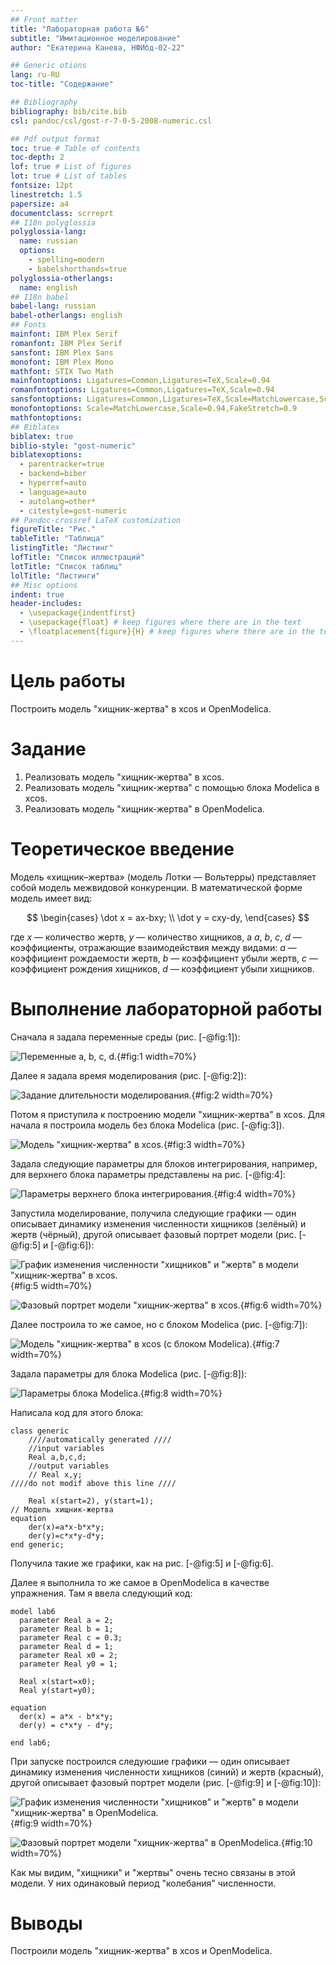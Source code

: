 ```yaml
---
## Front matter
title: "Лабораторная работа №6"
subtitle: "Имитационное моделирование"
author: "Екатерина Канева, НФИбд-02-22"

## Generic otions
lang: ru-RU
toc-title: "Содержание"

## Bibliography
bibliography: bib/cite.bib
csl: pandoc/csl/gost-r-7-0-5-2008-numeric.csl

## Pdf output format
toc: true # Table of contents
toc-depth: 2
lof: true # List of figures
lot: true # List of tables
fontsize: 12pt
linestretch: 1.5
papersize: a4
documentclass: scrreprt
## I18n polyglossia
polyglossia-lang:
  name: russian
  options:
	- spelling=modern
	- babelshorthands=true
polyglossia-otherlangs:
  name: english
## I18n babel
babel-lang: russian
babel-otherlangs: english
## Fonts
mainfont: IBM Plex Serif
romanfont: IBM Plex Serif
sansfont: IBM Plex Sans
monofont: IBM Plex Mono
mathfont: STIX Two Math
mainfontoptions: Ligatures=Common,Ligatures=TeX,Scale=0.94
romanfontoptions: Ligatures=Common,Ligatures=TeX,Scale=0.94
sansfontoptions: Ligatures=Common,Ligatures=TeX,Scale=MatchLowercase,Scale=0.94
monofontoptions: Scale=MatchLowercase,Scale=0.94,FakeStretch=0.9
mathfontoptions:
## Biblatex
biblatex: true
biblio-style: "gost-numeric"
biblatexoptions:
  - parentracker=true
  - backend=biber
  - hyperref=auto
  - language=auto
  - autolang=other*
  - citestyle=gost-numeric
## Pandoc-crossref LaTeX customization
figureTitle: "Рис."
tableTitle: "Таблица"
listingTitle: "Листинг"
lofTitle: "Список иллюстраций"
lotTitle: "Список таблиц"
lolTitle: "Листинги"
## Misc options
indent: true
header-includes:
  - \usepackage{indentfirst}
  - \usepackage{float} # keep figures where there are in the text
  - \floatplacement{figure}{H} # keep figures where there are in the text
---
```


# Цель работы

Построить модель "хищник-жертва" в xcos и OpenModelica.

# Задание

1. Реализовать модель "хищник-жертва" в xcos.
2. Реализовать модель "хищник-жертва" с помощью блока Modelica в xcos.
3. Реализовать модель "хищник-жертва" в OpenModelica.

# Теоретическое введение

Модель «хищник–жертва» (модель Лотки — Вольтерры) представляет собой модель межвидовой конкуренции. В математической форме модель имеет вид:

$$
\begin{cases}
  \dot x = ax-bxy; \\
  \dot y = cxy-dy,
\end{cases}
$$

где $x$ — количество жертв, $y$ — количество хищников, a $a$, $b$, $c$, $d$ — коэффициенты, отражающие взаимодействия между видами: $a$ — коэффициент рождаемости жертв, $b$ — коэффициент убыли жертв, $c$ — коэффициент рождения хищников, $d$ — коэффициент убыли хищников.

# Выполнение лабораторной работы

Сначала я задала переменные среды (рис. [-@fig:1]):

![Переменные a, b, c, d.](image/1.png){#fig:1 width=70%}

Далее я задала время моделирования (рис. [-@fig:2]):

![Задание длительности моделирования.](image/2.png){#fig:2 width=70%}

Потом я приступила к построению модели "хищник-жертва" в xcos. Для начала я построила модель без блока Modelica (рис. [-@fig:3]).

![Модель "хищник-жертва" в xcos.](image/3.png){#fig:3 width=70%}

Задала следующие параметры для блоков интегрирования, например, для верхнего блока параметры представлены на рис. [-@fig:4]:

![Параметры верхнего блока интегрирования.](image/4.png){#fig:4 width=70%}

Запустила моделирование, получила следующие графики — один описывает динамику изменения численности хищников (зелёный) и жертв (чёрный), другой описывает фазовый портрет модели (рис. [-@fig:5] и [-@fig:6]):

![График изменения численности "хищников" и "жертв" в модели "хищник-жертва" в xcos.](image/5.png){#fig:5 width=70%}

![Фазовый портрет модели "хищник-жертва" в xcos.](image/6.png){#fig:6 width=70%}

Далее построила то же самое, но с блоком Modelica (рис. [-@fig:7]):

![Модель "хищник-жертва" в xcos (с блоком Modelica).](image/7.png){#fig:7 width=70%}

Задала параметры для блока Modelica (рис. [-@fig:8]):

![Параметры блока Modelica.](image/8.png){#fig:8 width=70%}

Написала код для этого блока:

```
class generic
    ////automatically generated ////
    //input variables
    Real a,b,c,d;
    //output variables
    // Real x,y;
////do not modif above this line ////

    Real x(start=2), y(start=1);
// Модель хищник-жертва
equation
    der(x)=a*x-b*x*y;
    der(y)=c*x*y-d*y;
end generic;
```

Получила такие же графики, как на рис. [-@fig:5] и [-@fig:6].

Далее я выполнила то же самое в OpenModelica в качестве упражнения. Там я ввела следующий код: 

```
model lab6
  parameter Real a = 2;
  parameter Real b = 1;
  parameter Real c = 0.3;
  parameter Real d = 1;
  parameter Real x0 = 2;
  parameter Real y0 = 1;

  Real x(start=x0);
  Real y(start=y0);
  
equation
  der(x) = a*x - b*x*y;
  der(y) = c*x*y - d*y;

end lab6;
```

При запуске построился следуюшие графики — один описывает динамику изменения численности хищников (синий) и жертв (красный), другой описывает фазовый портрет модели (рис. [-@fig:9] и [-@fig:10]):

![График изменения численности "хищников" и "жертв" в модели "хищник-жертва" в OpenModelica.](image/9.png){#fig:9 width=70%}

![Фазовый портрет модели "хищник-жертва" в OpenModelica.](image/10.png){#fig:10 width=70%}

Как мы видим, "хищники" и "жертвы" очень тесно связаны в этой модели. У них одинаковый период "колебания" численности.

# Выводы

Построили модель "хищник-жертва" в xcos и OpenModelica.